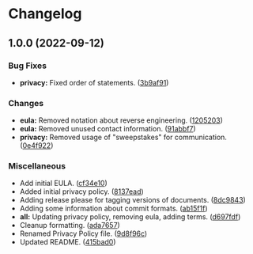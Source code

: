 # Changelog

## 1.0.0 (2022-09-12)


### Bug Fixes

* **privacy:** Fixed order of statements. ([3b9af91](https://github.com/monetr/legal/commit/3b9af91d1aa5cda2087fdc7cf636ad8b677d4c87))


### Changes

* **eula:** Removed notation about reverse engineering. ([1205203](https://github.com/monetr/legal/commit/1205203c5ddfba9100daec91c1eeafcd7d4a2853))
* **eula:** Removed unused contact information. ([91abbf7](https://github.com/monetr/legal/commit/91abbf735b139eba6f9250473352375bd45a9fe8))
* **privacy:** Removed usage of "sweepstakes" for communication. ([0e4f922](https://github.com/monetr/legal/commit/0e4f922870eeac3b52361c7974d92c8e37532f2f))


### Miscellaneous

* Add initial EULA. ([cf34e10](https://github.com/monetr/legal/commit/cf34e10e920b1d646a7fbb43622f4d04e1709930))
* Added initial privacy policy. ([8137ead](https://github.com/monetr/legal/commit/8137ead4314e581c943e99e67527754113b6fca0))
* Adding release please for tagging versions of documents. ([8dc9843](https://github.com/monetr/legal/commit/8dc984350e8c9b1cf037c801e2c495407debe420))
* Adding some information about commit formats. ([ab15f1f](https://github.com/monetr/legal/commit/ab15f1f1a494ebf09bdf4dc5e963ad34828c4f45))
* **all:** Updating privacy policy, removing eula, adding terms. ([d697fdf](https://github.com/monetr/legal/commit/d697fdf1d4b33d83d4fcfc39213957d2c72a11a2))
* Cleanup formatting. ([ada7657](https://github.com/monetr/legal/commit/ada76573c8c34f2af2a43f0a2e059ced4bef38bd))
* Renamed Privacy Policy file. ([9d8f96c](https://github.com/monetr/legal/commit/9d8f96c13733ce8bdfeeaca3f333815d643ca7df))
* Updated README. ([415bad0](https://github.com/monetr/legal/commit/415bad0f3c38e5a4e8e74a31557dfed056fb6c63))
